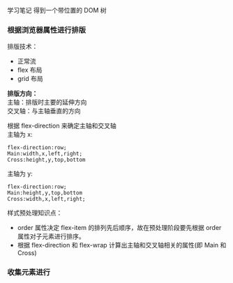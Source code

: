学习笔记
得到一个带位置的 DOM 树
### 根据浏览器属性进行排版
排版技术：   
* 正常流
* flex 布局
* grid 布局

**排版方向：**   
主轴：排版时主要的延伸方向   
交叉轴：与主轴垂直的方向   

根据 flex-direction 来确定主轴和交叉轴     
主轴为 x:   
```
flex-direction:row;
Main:width,x,left,right;
Cross:height,y,top,bottom

```
主轴为 y:
```
flex-direction:row;
Main:height,y,top,bottom
Cross:width,x,left,right;
```
样式预处理知识点：   
* order 属性决定 flex-item 的排列先后顺序，故在预处理阶段要先根据 order 属性对子元素进行排序。   
* 根据 flex-direction 和 flex-wrap 计算出主轴和交叉轴相关的属性(即 Main 和 Cross)   

### 收集元素进行